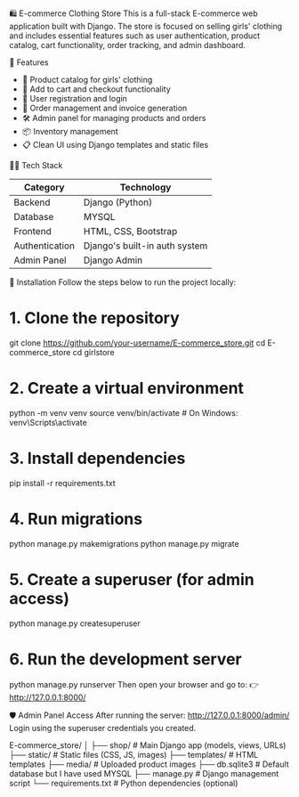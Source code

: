 🛍️ E-commerce Clothing Store
This is a full-stack E-commerce web application built with Django. The store is focused on selling girls' clothing and includes essential features such as user authentication, product catalog, cart functionality, order tracking, and admin dashboard.

🚀 Features
- 👗 Product catalog for girls' clothing
- 🛒 Add to cart and checkout functionality
- 👤 User registration and login
- 🧾 Order management and invoice generation
- 🛠️ Admin panel for managing products and orders
- 📦 Inventory management
- 📋 Clean UI using Django templates and static files

🧑‍💻 Tech Stack

| Category     | Technology         |
|--------------|--------------------|
| Backend      | Django (Python)    |
| Database     | MYSQL             |
| Frontend     | HTML, CSS, Bootstrap |
| Authentication | Django's built-in auth system |
| Admin Panel  | Django Admin       |

🔧 Installation
Follow the steps below to run the project locally:
# 1. Clone the repository
git clone https://github.com/your-username/E-commerce_store.git
cd E-commerce_store
cd girlstore

# 2. Create a virtual environment
python -m venv venv
source venv/bin/activate   # On Windows: venv\Scripts\activate

# 3. Install dependencies
pip install -r requirements.txt

# 4. Run migrations
python manage.py makemigrations
python manage.py migrate

# 5. Create a superuser (for admin access)
python manage.py createsuperuser

# 6. Run the development server
python manage.py runserver
Then open your browser and go to:
👉 http://127.0.0.1:8000/

🛡️ Admin Panel Access
After running the server:
http://127.0.0.1:8000/admin/
Login using the superuser credentials you created.

E-commerce_store/
│
├── shop/              # Main Django app (models, views, URLs)
├── static/            # Static files (CSS, JS, images)
├── templates/         # HTML templates
├── media/             # Uploaded product images
├── db.sqlite3         # Default database but I have used MYSQL
├── manage.py          # Django management script
└── requirements.txt   # Python dependencies (optional)
